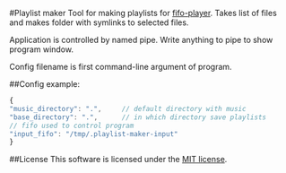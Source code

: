 #Playlist maker
Tool for making playlists for [fifo-player](https://github.com/alhimik45/fifo-player). Takes list of files and makes folder with symlinks to selected files.

Application is controlled by named pipe. Write anything to pipe to show program window.

Config filename is first command-line argument of program.

##Config example:
```javascript
{
"music_directory": ".", 	// default directory with music
"base_directory": ".", 		// in which directory save playlists
// fifo used to control program
"input_fifo": "/tmp/.playlist-maker-input"
}
```

##License
This software is licensed under the [MIT license](LICENSE).
